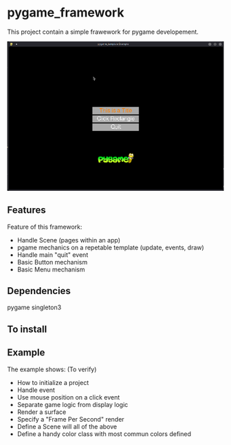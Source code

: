 # pygame_framework
This project contain a simple frawework for pygame developement.

![application_template_screenshot](sample.png)

## Features
Feature of this framework:
 - Handle Scene (pages within an app)
 - pgame mechanics on a repetable template (update, events, draw)
 - Handle main "quit" event
 - Basic Button mechanism
 - Basic Menu mechanism 

## Dependencies
pygame
singleton3

## To install

## Example
The example shows: (To verify)
 - How to initialize a project
 - Handle event
 - Use mouse position on a click event
 - Separate game logic from display logic
 - Render a surface
 - Specify a "Frame Per Second" render
 - Define a Scene will all of the above
 - Define a handy color class with most commun colors defined
